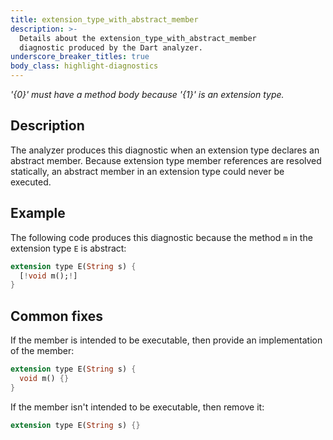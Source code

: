 ```yaml
---
title: extension_type_with_abstract_member
description: >-
  Details about the extension_type_with_abstract_member
  diagnostic produced by the Dart analyzer.
underscore_breaker_titles: true
body_class: highlight-diagnostics
---
```


_'{0}' must have a method body because '{1}' is an extension type._

## Description

The analyzer produces this diagnostic when an extension type declares an
abstract member. Because extension type member references are resolved
statically, an abstract member in an extension type could never be
executed.

## Example

The following code produces this diagnostic because the method `m` in the
extension type `E` is abstract:

```dart
extension type E(String s) {
  [!void m();!]
}
```

## Common fixes

If the member is intended to be executable, then provide an implementation
of the member:

```dart
extension type E(String s) {
  void m() {}
}
```

If the member isn't intended to be executable, then remove it:

```dart
extension type E(String s) {}
```
